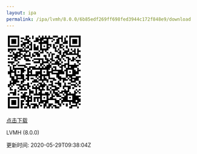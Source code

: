 ```yaml
---
layout: ipa
permalink: /ipa/lvmh/8.0.0/6b85edf269ff698fed3944c172f848e9/download
---
```


![扫码下载](/ipa/lvmh/8.0.0/6b85edf269ff698fed3944c172f848e9/qr.png)

[点击下载](itms-services://?action=download-manifest&url=https://gitee.com/secotech/ipa/raw/master/lvmh/8.0.0/Secoo-iPhone-2020-05-29-09.24.57/manifest.plist)

<p>LVMH (8.0.0)</p>
<p>更新时间: 2020-05-29T09:38:04Z</p>